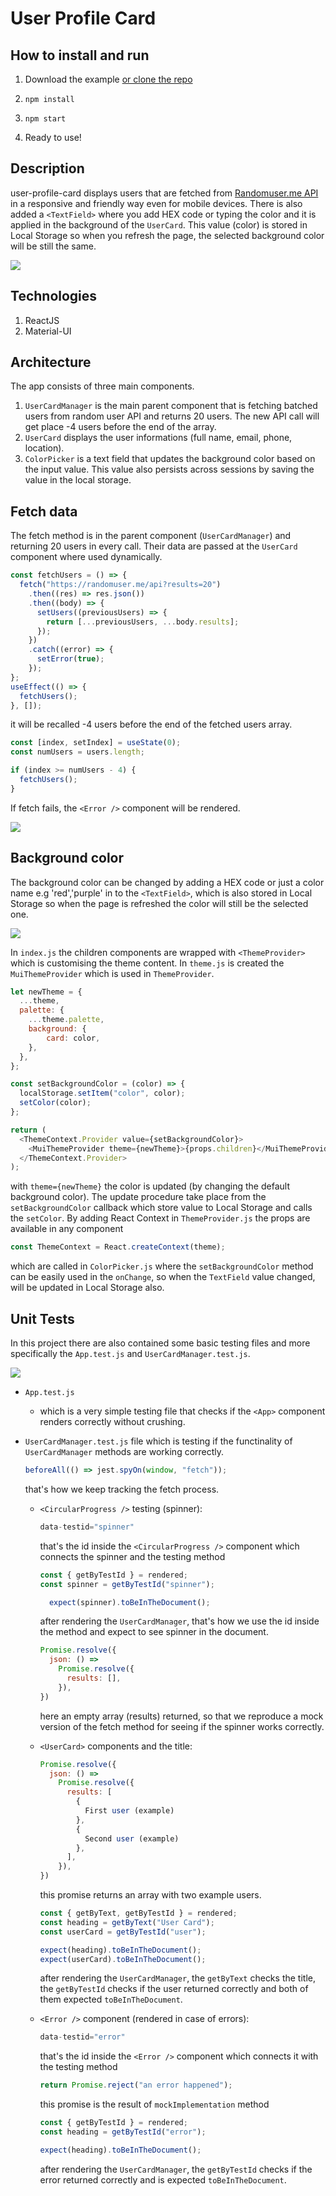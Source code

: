 # User Profile Card

## How to install and run

1. Download the example [or clone the repo](https://github.com/Zabzuki/user-profile-card.git)

2. `npm install`
3. `npm start`
4. Ready to use!

## Description

user-profile-card displays users that are fetched from [Randomuser.me API](https://randomuser.me/) in a responsive and friendly way even for mobile devices. There is also added a `<TextField>` where you add HEX code or typing the color and it is applied in the background of the `UserCard`. This value (color) is stored in Local Storage so when you refresh the page, the selected background color will be still the same.

![](gifs/userProfile.gif)

## Technologies

1. ReactJS
2. Material-UI

## Architecture

The app consists of three main components.

1. `UserCardManager` is the main parent component that is fetching batched users from random user API and returns 20 users. The new API call will get place -4 users before the end of the array.
2. `UserCard` displays the user informations (full name, email, phone, location).
3. `ColorPicker` is a text field that updates the background color based on the input value. This value also persists across sessions by saving the value in the local storage.

## Fetch data

The fetch method is in the parent component (`UserCardManager`) and returning 20 users in every call. Their data are passed at the `UserCard` component where used dynamically.

```JavaScript
const fetchUsers = () => {
  fetch("https://randomuser.me/api?results=20")
    .then((res) => res.json())
    .then((body) => {
      setUsers((previousUsers) => {
        return [...previousUsers, ...body.results];
      });
    })
    .catch((error) => {
      setError(true);
    });
};
useEffect(() => {
  fetchUsers();
}, []);
```

it will be recalled -4 users before the end of the fetched users array.

```JavaScript
const [index, setIndex] = useState(0);
const numUsers = users.length;

if (index >= numUsers - 4) {
  fetchUsers();
}
```

If fetch fails, the `<Error />` component will be rendered.

![](images/error.png)

## Background color

The background color can be changed by adding a HEX code or just a color name e.g 'red','purple' in to the `<TextField>`, which is also stored in Local Storage so when the page is refreshed the color will still be the selected one.

![](gifs/localStorage.gif)

In `index.js` the children components are wrapped with `<ThemeProvider>` which is customising the theme content. In `theme.js` is created the `MuiThemeProvider` which is used in `ThemeProvider`.

```JavaScript
let newTheme = {
  ...theme,
  palette: {
    ...theme.palette,
    background: {
        card: color,
    },
  },
};

const setBackgroundColor = (color) => {
  localStorage.setItem("color", color);
  setColor(color);
};

return (
  <ThemeContext.Provider value={setBackgroundColor}>
    <MuiThemeProvider theme={newTheme}>{props.children}</MuiThemeProvider>
  </ThemeContext.Provider>
);
```

with `theme={newTheme}` the color is updated (by changing the default background color). The update procedure take place from the `setBackgroundColor` callback which store value to Local Storage and calls the `setColor`.
By adding React Context in `ThemeProvider.js` the props are available in any component

```JavaScript
const ThemeContext = React.createContext(theme);
```

which are called in `ColorPicker.js` where the `setBackgroundColor` method can be easily used in the `onChange`, so when the `TextField` value changed, will be updated in Local Storage also.

## Unit Tests

In this project there are also contained some basic testing files and more specifically the `App.test.js` and `UserCardManager.test.js`.

![](gifs/unitTest.gif)

- `App.test.js`
  - which is a very simple testing file that checks if the `<App>` component renders correctly without crushing.
- `UserCardManager.test.js` file which is testing if the functinality of `UserCardManager` methods are working correctly.

  ```JavaScript
  beforeAll(() => jest.spyOn(window, "fetch"));
  ```

  that's how we keep tracking the fetch process.

  - `<CircularProgress />` testing (spinner):

    ```JavaScript
    data-testid="spinner"
    ```

    that's the id inside the `<CircularProgress />` component which connects the spinner and the testing method

    ```JavaScript
    const { getByTestId } = rendered;
    const spinner = getByTestId("spinner");

      expect(spinner).toBeInTheDocument();
    ```

    after rendering the `UserCardManager`, that's how we use the id inside the method and expect to see spinner in the document.

    ```JavaScript
    Promise.resolve({
      json: () =>
        Promise.resolve({
          results: [],
        }),
    })
    ```

    here an empty array (results) returned, so that we reproduce a mock version of the fetch method for seeing if the spinner works correctly.

  - `<UserCard>` components and the title:

    ```JavaScript
    Promise.resolve({
      json: () =>
        Promise.resolve({
          results: [
            {
              First user (example)
            },
            {
              Second user (example)
            },
          ],
        }),
    })
    ```

    this promise returns an array with two example users.

    ```JavaScript
    const { getByText, getByTestId } = rendered;
    const heading = getByText("User Card");
    const userCard = getByTestId("user");

    expect(heading).toBeInTheDocument();
    expect(userCard).toBeInTheDocument();
    ```

    after rendering the `UserCardManager`, the `getByText` checks the title, the `getByTestId` checks if the user returned correctly and both of them expected `toBeInTheDocument`.

  - `<Error />` component (rendered in case of errors):

    ```JavaScript
    data-testid="error"
    ```

    that's the id inside the `<Error />` component which connects it with the testing method

    ```JavaScript
    return Promise.reject("an error happened");
    ```

    this promise is the result of `mockImplementation` method

    ```JavaScript
    const { getByTestId } = rendered;
    const heading = getByTestId("error");

    expect(heading).toBeInTheDocument();
    ```

    after rendering the `UserCardManager`, the `getByTestId` checks if the error returned correctly and is expected `toBeInTheDocument`.
